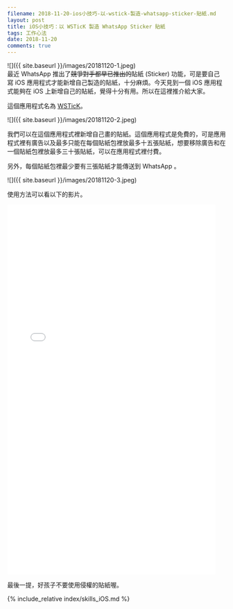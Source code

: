 ```yaml
---
filename: 2018-11-20-ios小技巧-以-wstick-製造-whatsapp-sticker-貼紙.md
layout: post
title: iOS小技巧：以 WSTicK 製造 WhatsApp Sticker 貼紙
tags: 工作心法
date: 2018-11-20
comments: true
---
```


![]({{ site.baseurl }}/images/20181120-1.jpeg)  
最近 WhatsApp 推出了~~競爭對手都早已推出的~~貼紙 (Sticker) 功能，可是要自己寫 iOS 應用程式才能新增自己製造的貼紙，十分麻煩。今天見到一個 iOS 應用程式能夠在 iOS 上新增自己的貼紙，覺得十分有用。所以在這裡推介給大家。

這個應用程式名為 [WSTicK](https://itunes.apple.com/hk/app/wstick/id1442273161?l=en&mt=8)。

![]({{ site.baseurl }}/images/20181120-2.jpeg)

我們可以在這個應用程式裡新增自己畫的貼紙。這個應用程式是免費的，可是應用程式裡有廣告以及最多只能在每個貼紙包裡放最多十五張貼紙，想要移除廣告和在一個貼紙包裡放最多三十張貼紙，可以在應用程式裡付費。

另外，每個貼紙包裡最少要有三張貼紙才能傳送到 WhatsApp 。

![]({{ site.baseurl }}/images/20181120-3.jpeg)

使用方法可以看以下的影片。

<iframe width="480" height="853" src="{{ side.baseurl }}/images/20181120-1.MOV" frameborder="0"> </iframe>

最後一提，好孩子不要使用侵權的貼紙喔。

{% include_relative index/skills_iOS.md %}